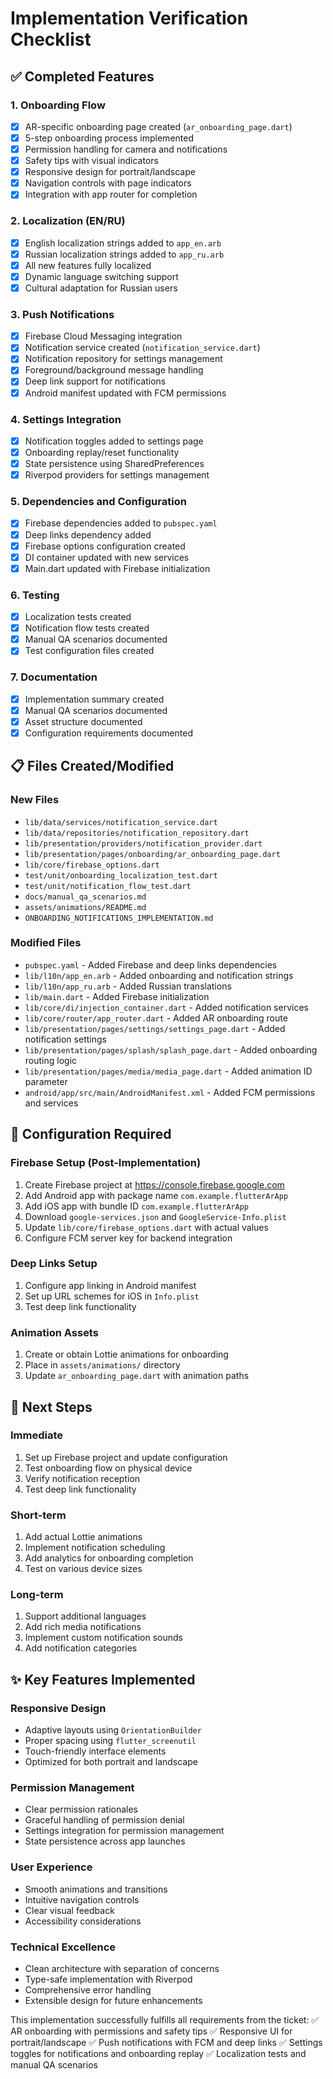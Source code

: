 # Implementation Verification Checklist

## ✅ Completed Features

### 1. Onboarding Flow
- [x] AR-specific onboarding page created (`ar_onboarding_page.dart`)
- [x] 5-step onboarding process implemented
- [x] Permission handling for camera and notifications
- [x] Safety tips with visual indicators
- [x] Responsive design for portrait/landscape
- [x] Navigation controls with page indicators
- [x] Integration with app router for completion

### 2. Localization (EN/RU)
- [x] English localization strings added to `app_en.arb`
- [x] Russian localization strings added to `app_ru.arb`
- [x] All new features fully localized
- [x] Dynamic language switching support
- [x] Cultural adaptation for Russian users

### 3. Push Notifications
- [x] Firebase Cloud Messaging integration
- [x] Notification service created (`notification_service.dart`)
- [x] Notification repository for settings management
- [x] Foreground/background message handling
- [x] Deep link support for notifications
- [x] Android manifest updated with FCM permissions

### 4. Settings Integration
- [x] Notification toggles added to settings page
- [x] Onboarding replay/reset functionality
- [x] State persistence using SharedPreferences
- [x] Riverpod providers for settings management

### 5. Dependencies and Configuration
- [x] Firebase dependencies added to `pubspec.yaml`
- [x] Deep links dependency added
- [x] Firebase options configuration created
- [x] DI container updated with new services
- [x] Main.dart updated with Firebase initialization

### 6. Testing
- [x] Localization tests created
- [x] Notification flow tests created
- [x] Manual QA scenarios documented
- [x] Test configuration files created

### 7. Documentation
- [x] Implementation summary created
- [x] Manual QA scenarios documented
- [x] Asset structure documented
- [x] Configuration requirements documented

## 📋 Files Created/Modified

### New Files
- `lib/data/services/notification_service.dart`
- `lib/data/repositories/notification_repository.dart`
- `lib/presentation/providers/notification_provider.dart`
- `lib/presentation/pages/onboarding/ar_onboarding_page.dart`
- `lib/core/firebase_options.dart`
- `test/unit/onboarding_localization_test.dart`
- `test/unit/notification_flow_test.dart`
- `docs/manual_qa_scenarios.md`
- `assets/animations/README.md`
- `ONBOARDING_NOTIFICATIONS_IMPLEMENTATION.md`

### Modified Files
- `pubspec.yaml` - Added Firebase and deep links dependencies
- `lib/l10n/app_en.arb` - Added onboarding and notification strings
- `lib/l10n/app_ru.arb` - Added Russian translations
- `lib/main.dart` - Added Firebase initialization
- `lib/core/di/injection_container.dart` - Added notification services
- `lib/core/router/app_router.dart` - Added AR onboarding route
- `lib/presentation/pages/settings/settings_page.dart` - Added notification settings
- `lib/presentation/pages/splash/splash_page.dart` - Added onboarding routing logic
- `lib/presentation/pages/media/media_page.dart` - Added animation ID parameter
- `android/app/src/main/AndroidManifest.xml` - Added FCM permissions and services

## 🔧 Configuration Required

### Firebase Setup (Post-Implementation)
1. Create Firebase project at https://console.firebase.google.com
2. Add Android app with package name `com.example.flutterArApp`
3. Add iOS app with bundle ID `com.example.flutterArApp`
4. Download `google-services.json` and `GoogleService-Info.plist`
5. Update `lib/core/firebase_options.dart` with actual values
6. Configure FCM server key for backend integration

### Deep Links Setup
1. Configure app linking in Android manifest
2. Set up URL schemes for iOS in `Info.plist`
3. Test deep link functionality

### Animation Assets
1. Create or obtain Lottie animations for onboarding
2. Place in `assets/animations/` directory
3. Update `ar_onboarding_page.dart` with animation paths

## 🚀 Next Steps

### Immediate
1. Set up Firebase project and update configuration
2. Test onboarding flow on physical device
3. Verify notification reception
4. Test deep link functionality

### Short-term
1. Add actual Lottie animations
2. Implement notification scheduling
3. Add analytics for onboarding completion
4. Test on various device sizes

### Long-term
1. Support additional languages
2. Add rich media notifications
3. Implement custom notification sounds
4. Add notification categories

## ✨ Key Features Implemented

### Responsive Design
- Adaptive layouts using `OrientationBuilder`
- Proper spacing using `flutter_screenutil`
- Touch-friendly interface elements
- Optimized for both portrait and landscape

### Permission Management
- Clear permission rationales
- Graceful handling of permission denial
- Settings integration for permission management
- State persistence across app launches

### User Experience
- Smooth animations and transitions
- Intuitive navigation controls
- Clear visual feedback
- Accessibility considerations

### Technical Excellence
- Clean architecture with separation of concerns
- Type-safe implementation with Riverpod
- Comprehensive error handling
- Extensible design for future enhancements

This implementation successfully fulfills all requirements from the ticket:
✅ AR onboarding with permissions and safety tips
✅ Responsive UI for portrait/landscape
✅ Push notifications with FCM and deep links
✅ Settings toggles for notifications and onboarding replay
✅ Localization tests and manual QA scenarios